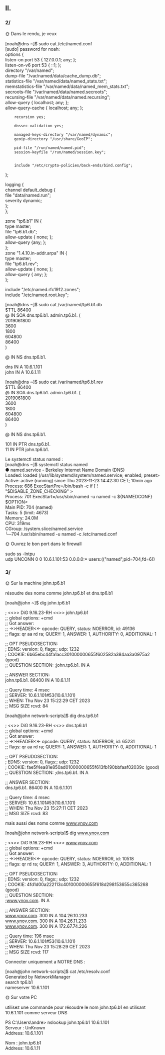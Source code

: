 ## II.
### 2/

🌞 Dans le rendu, je veux

[noah@dns ~]$ sudo cat /etc/named.conf  
[sudo] password for noah:  
options {  
        listen-on port 53 { 127.0.0.1; any; };  
        listen-on-v6 port 53 { ::1; };  
        directory       "/var/named";  
        dump-file       "/var/named/data/cache_dump.db";  
        statistics-file "/var/named/data/named_stats.txt";  
        memstatistics-file "/var/named/data/named_mem_stats.txt";  
        secroots-file   "/var/named/data/named.secroots";  
        recursing-file  "/var/named/data/named.recursing";  
        allow-query     { localhost; any; };  
        allow-query-cache { localhost; any; };  

        recursion yes;  

        dnssec-validation yes;  

        managed-keys-directory "/var/named/dynamic";  
        geoip-directory "/usr/share/GeoIP";  

        pid-file "/run/named/named.pid";  
        session-keyfile "/run/named/session.key";  


        include "/etc/crypto-policies/back-ends/bind.config";  
};  

logging {  
        channel default_debug {  
                file "data/named.run";  
                severity dynamic;  
        };  
};  

zone "tp6.b1" IN {  
        type master;  
        file "tp6.b1.db";  
        allow-update { none; };  
        allow-query {any; };  
};  
zone "1.4.10.in-addr.arpa" IN {  
     type master;  
     file "tp6.b1.rev";  
     allow-update { none; };  
     allow-query { any; };  
};  

include "/etc/named.rfc1912.zones";  
include "/etc/named.root.key";  


[noah@dns ~]$ sudo cat /var/named/tp6.b1.db  
$TTL 86400  
@ IN SOA dns.tp6.b1. admin.tp6.b1. (   
    2019061800  
    3600  
    1800  
    604800  
    86400  
)  

@ IN NS dns.tp6.b1.  

dns       IN A 10.6.1.101  
john      IN A 10.6.1.11  

[noah@dns ~]$ sudo cat /var/named/tp6.b1.rev  
$TTL 86400  
@ IN SOA dns.tp6.b1. admin.tp6.b1. (  
    2019061800  
    3600  
    1800  
    604800  
    86400  
)  

@ IN NS dns.tp6.b1.  

101 IN PTR dns.tp6.b1.  
11 IN PTR john.tp6.b1.  

Le systemctl status named :  
[noah@dns ~]$ systemctl status named  
● named.service - Berkeley Internet Name Domain (DNS)  
     Loaded: loaded (/usr/lib/systemd/system/named.service; enabled; preset>  
     Active: active (running) since Thu 2023-11-23 14:42:30 CET; 10min ago  
    Process: 686 ExecStartPre=/bin/bash -c if [ ! "$DISABLE_ZONE_CHECKING" >  
    Process: 701 ExecStart=/usr/sbin/named -u named -c ${NAMEDCONF} $OPTION>  
   Main PID: 704 (named)  
      Tasks: 5 (limit: 4673)  
     Memory: 24.0M  
        CPU: 319ms  
     CGroup: /system.slice/named.service  
             └─704 /usr/sbin/named -u named -c /etc/named.conf  


🌞 Ouvrez le bon port dans le firewall  

sudo ss -lntpu  
udp         UNCONN       0            0         10.6.1.101:53             0.0.0.0:*           users:(("named",pid=704,fd=6))  

### 3/

🌞 Sur la machine john.tp6.b1  

résoudre des noms comme john.tp6.b1 et dns.tp6.b1  
  
[noah@john ~]$ dig john.tp6.b1  

; <<>> DiG 9.16.23-RH <<>> john.tp6.b1  
;; global options: +cmd  
;; Got answer:  
;; ->>HEADER<<- opcode: QUERY, status: NOERROR, id: 49136  
;; flags: qr aa rd ra; QUERY: 1, ANSWER: 1, AUTHORITY: 0, ADDITIONAL: 1  

;; OPT PSEUDOSECTION:  
; EDNS: version: 0, flags:; udp: 1232  
; COOKIE: 6b65ebc44fa1acc301000000655f602582a384aa3a0975a2 (good)  
;; QUESTION SECTION:
;john.tp6.b1.                   IN      A   

;; ANSWER SECTION:  
john.tp6.b1.            86400   IN      A       10.6.1.11  

;; Query time: 4 msec  
;; SERVER: 10.6.1.101#53(10.6.1.101)  
;; WHEN: Thu Nov 23 15:22:29 CET 2023  
;; MSG SIZE  rcvd: 84  

[noah@john network-scripts]$ dig dns.tp6.b1  
  
; <<>> DiG 9.16.23-RH <<>> dns.tp6.b1  
;; global options: +cmd  
;; Got answer:  
;; ->>HEADER<<- opcode: QUERY, status: NOERROR, id: 65231  
;; flags: qr aa rd ra; QUERY: 1, ANSWER: 1, AUTHORITY: 0, ADDITIONAL: 1  

;; OPT PSEUDOSECTION:  
; EDNS: version: 0, flags:; udp: 1232  
; COOKIE: fae5f4ea81e850ad01000000655f613fb190bbfaaf02039c (good)  
;; QUESTION SECTION:
;dns.tp6.b1.                    IN      A  

;; ANSWER SECTION:  
dns.tp6.b1.             86400   IN      A       10.6.1.101  

;; Query time: 4 msec  
;; SERVER: 10.6.1.101#53(10.6.1.101)  
;; WHEN: Thu Nov 23 15:27:11 CET 2023  
;; MSG SIZE  rcvd: 83  

mais aussi des noms comme www.ynov.com  

[noah@john network-scripts]$ dig www.ynov.com  

; <<>> DiG 9.16.23-RH <<>> www.ynov.com  
;; global options: +cmd  
;; Got answer:  
;; ->>HEADER<<- opcode: QUERY, status: NOERROR, id: 10518  
;; flags: qr rd ra; QUERY: 1, ANSWER: 3, AUTHORITY: 0, ADDITIONAL: 1  

;; OPT PSEUDOSECTION:  
; EDNS: version: 0, flags:; udp: 1232  
; COOKIE: 4fd1d00a222113c401000000655f618d298153655c365268 (good)  
;; QUESTION SECTION:  
;www.ynov.com.                  IN      A  

;; ANSWER SECTION:  
www.ynov.com.           300     IN      A       104.26.10.233  
www.ynov.com.           300     IN      A       104.26.11.233  
www.ynov.com.           300     IN      A       172.67.74.226  

;; Query time: 196 msec  
;; SERVER: 10.6.1.101#53(10.6.1.101)  
;; WHEN: Thu Nov 23 15:28:29 CET 2023  
;; MSG SIZE  rcvd: 117  

Connecter uniquement a NOTRE DNS :

[noah@john network-scripts]$ cat /etc/resolv.conf  
 Generated by NetworkManager  
search tp6.b1  
nameserver 10.6.1.101  

🌞 Sur votre PC  

utilisez une commande pour résoudre le nom john.tp6.b1 en utilisant 10.6.1.101 comme serveur DNS

PS C:\Users\andre> nslookup john.tp6.b1 10.6.1.101  
Serveur :   UnKnown  
Address:  10.6.1.101  

Nom :    john.tp6.b1  
Address:  10.6.1.11  
